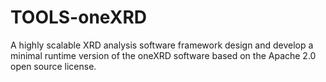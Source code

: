 # TOOLS-oneXRD
A highly scalable XRD analysis software framework design and develop a minimal runtime version of the oneXRD software based on the Apache 2.0 open source license.
